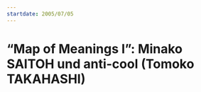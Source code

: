 ```yaml
---
startdate: 2005/07/05
---
```

# “Map of Meanings I”: Minako SAITOH und anti-cool (Tomoko TAKAHASHI)

